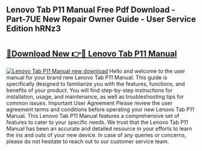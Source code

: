 ## Lenovo Tab P11 Manual Free Pdf Download - Part-7UE New Repair Owner Guide - User Service Edition hRNz3

# <h2><a href="http://cf17417.oget.top/?id=Lenovo+Tab+P11+Manual">🔗Download New 👉🔴 Lenovo Tab P11 Manual</a></h2>

[![Lenovo Tab P11 Manual new download](https://i.imgur.com/5g1atiW.png)](http://cf17417.oget.top/?id=Lenovo+Tab+P11+Manual)
Hello and welcome to the user manual for your brand new Lenovo Tab P11 Manual. This guide is specifically designed to familiarize you with the features, functions, and benefits of your product. You will find step-by-step instructions for installation, usage, and maintenance, as well as troubleshooting tips for common issues. Important User Agreement Please review the user agreement terms and conditions before operating your new Lenovo Tab P11 Manual. This Lenovo Tab P11 Manual features a comprehensive set of features to cater to your specific needs. We trust that the Lenovo Tab P11 Manual has been an accurate and detailed resource in your efforts to learn the ins and outs of your new device. In case of any queries or concerns, please do not hesitate to reach out to our customer service team.
